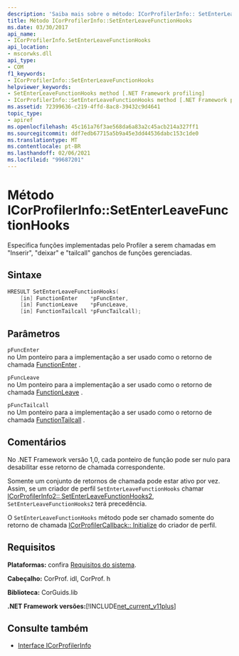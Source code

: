 ```yaml
---
description: 'Saiba mais sobre o método: ICorProfilerInfo:: SetEnterLeaveFunctionHooks'
title: Método ICorProfilerInfo::SetEnterLeaveFunctionHooks
ms.date: 03/30/2017
api_name:
- ICorProfilerInfo.SetEnterLeaveFunctionHooks
api_location:
- mscorwks.dll
api_type:
- COM
f1_keywords:
- ICorProfilerInfo::SetEnterLeaveFunctionHooks
helpviewer_keywords:
- SetEnterLeaveFunctionHooks method [.NET Framework profiling]
- ICorProfilerInfo::SetEnterLeaveFunctionHooks method [.NET Framework profiling]
ms.assetid: 72399636-c219-4ffd-8ac8-39432c9d4641
topic_type:
- apiref
ms.openlocfilehash: 45c161a76f3ae568da6a83a2c45acb214a327ff1
ms.sourcegitcommit: ddf7edb67715a5b9a45e3dd44536dabc153c1de0
ms.translationtype: MT
ms.contentlocale: pt-BR
ms.lasthandoff: 02/06/2021
ms.locfileid: "99687201"
---
```

# <a name="icorprofilerinfosetenterleavefunctionhooks-method"></a>Método ICorProfilerInfo::SetEnterLeaveFunctionHooks

Especifica funções implementadas pelo Profiler a serem chamadas em "Inserir", "deixar" e "tailcall" ganchos de funções gerenciadas.  
  
## <a name="syntax"></a>Sintaxe  
  
```cpp  
HRESULT SetEnterLeaveFunctionHooks(  
    [in] FunctionEnter    *pFuncEnter,  
    [in] FunctionLeave    *pFuncLeave,  
    [in] FunctionTailcall *pFuncTailcall);  
```  
  
## <a name="parameters"></a>Parâmetros  

 `pFuncEnter`  
 no Um ponteiro para a implementação a ser usado como o retorno de chamada [FunctionEnter](functionenter-function.md) .  
  
 `pFuncLeave`  
 no Um ponteiro para a implementação a ser usado como o retorno de chamada [FunctionLeave](functionleave-function.md) .  
  
 `pFuncTailcall`  
 no Um ponteiro para a implementação a ser usado como o retorno de chamada [FunctionTailcall](functiontailcall-function.md) .  
  
## <a name="remarks"></a>Comentários  

 No .NET Framework versão 1,0, cada ponteiro de função pode ser nulo para desabilitar esse retorno de chamada correspondente.  
  
 Somente um conjunto de retornos de chamada pode estar ativo por vez. Assim, se um criador de perfil `SetEnterLeaveFunctionHooks` chamar [ICorProfilerInfo2:: SetEnterLeaveFunctionHooks2](icorprofilerinfo2-setenterleavefunctionhooks2-method.md), `SetEnterLeaveFunctionHooks2` terá precedência.  
  
 O `SetEnterLeaveFunctionHooks` método pode ser chamado somente do retorno de chamada [ICorProfilerCallback:: Initialize](icorprofilercallback-initialize-method.md) do criador de perfil.  
  
## <a name="requirements"></a>Requisitos  

 **Plataformas:** confira [Requisitos do sistema](../../get-started/system-requirements.md).  
  
 **Cabeçalho:** CorProf. idl, CorProf. h  
  
 **Biblioteca:** CorGuids.lib  
  
 **.NET Framework versões:**[!INCLUDE[net_current_v11plus](../../../../includes/net-current-v11plus-md.md)]  
  
## <a name="see-also"></a>Consulte também

- [Interface ICorProfilerInfo](icorprofilerinfo-interface.md)
